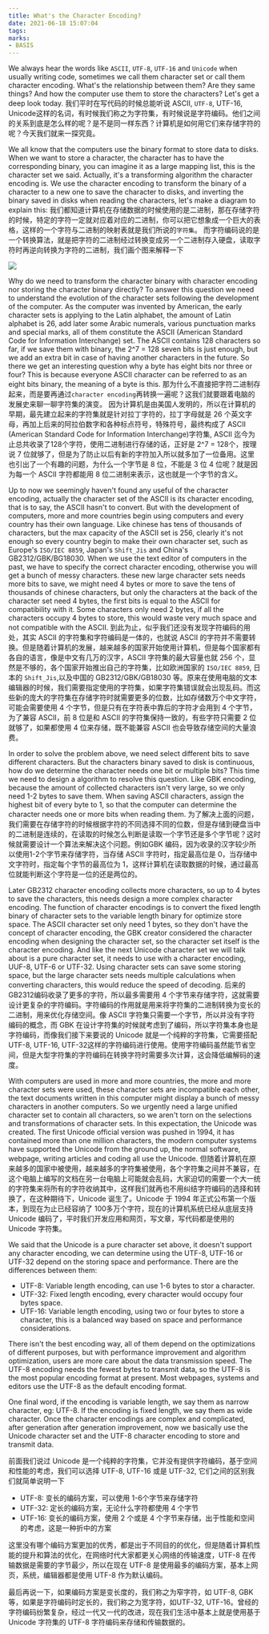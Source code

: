 ```yaml
---
title: What's the Character Encoding?
date: 2021-06-18 15:07:04
tags:
marks:
- BASIS
---
```



We always hear the words like `ASCII`, `UTF-8`, `UTF-16` and `Unicode` when usually writing code, sometimes we call them character set or call them character encoding. What's the relationship between them? Are they same things? And how the computer use them to store the characters? Let's get a deep look today.
<subcontent>我们平时在写代码的时候总能听说 ASCII, `UTF-8`, UTF-16, Unicode这样的名词，有时候我们称之为字符集，有时候说是字符编码。他们之间的关系到底是怎么样的呢？是不是同一样东西？计算机是如何用它们来存储字符的呢？今天我们就来一探究竟。</subcontent>

We all know that the computers use the binary format to store data to disks. When we want to store a character, the character has to have the corresponding binary, you can imagine it as a large mapping list, this is the character set we said. Actually, it's a transforming algorithm the character encoding is. We use the character encoding to transform the binary of a character to a new one to save the character to disks, and inverting the binary saved in disks when reading the characters, let's make a diagram to explain this:
<subcontent>我们都知道计算机在存储数据的时候使用的是二进制，那在存储字符的时候，特定的字符一定就对应着对应的二进制，你可以把它想象成一个巨大的表格，这样的一个字符与二进制的映射表就是我们所说的`字符集`。 而字符编码说的是一个转换算法，就是把字符的二进制经过转换变成另一个二进制存入硬盘，读取字符时再逆向转换为字符的二进制，我们画个图来解释一下</subcontent>

![](https://ssbun-lot.oss-cn-beijing.aliyuncs.com/img/20210618175403.png)

Why do we need to transform the character binary with character encoding nor storing the character binary directly? To answer this question we need to understand the evolution of the character sets following the development of the computer. As the computer was invented by American, the early character sets is applying to the Latin alphabet, the amount of Latin alphabet is 26, add later some Arabic numerals, various punctuation marks and special marks, all of them constitute the ASCII (American Standard Code for Information Interchange) set. The ASCII contains 128 characters so far, if we save them with binary, the 2^7 = 128 seven bits is just enough, but we add an extra bit in case of having another characters in the future. So there we get an interesting question why a byte has eight bits nor three or four? This is because everyone ASCII character can be referred to as an eight bits binary, the meaning of a byte is this.
<subcontent>那为什么不直接把字符二进制存起来，而是要再通过`character encoding`再转换一遍呢？这我们就要跟着电脑的发展史来聊一聊字符集的演变。
因为计算机是由美国人发明的，所以在计算机的早期，最先建立起来的字符集就是针对拉丁字符的，拉丁字母就是 26 个英文字母，再加上后来的阿拉伯数字和各种标点符号，特殊符号，最终构成了 ASCII (American Standard Code for Information Interchange)字符集, ASCII 迄今为止总共收录了128个字符，使用二进制进行存储的话，正好是 2^7 = 128个，按理说 7 位就够了，但是为了防止以后有新的字符加入所以就多加了一位备用。这里也引出了一个有趣的问题，为什么一个字节是 8 位，不能是 3 位 4 位呢？就是因为每一个 ASCII 字符都能用 8 位二进制来表示，这也就是一个字节的含义。</subcontent>

Up to now we seemingly haven't found any useful of the character encoding, actually the character set of the ASCII is its character encoding, that is to say, the ASCII hasn't to convert. But with the development of computers, more and more countries begin using computers and every country has their own language. Like chinese has tens of thousands of characters, but the max capacity of the ASCII set is 256, clearly it's not enough so every country begin to make their own character set, such as Europe's `ISO/IEC 8859`, Japan's `Shift_Jis` and China's GB2312/GBK/BG18030. When we use the text editor of computers in the past, we have to specify the correct character encoding, otherwise you will get a bunch of messy characters. these new large character sets needs more bits to save, we might need 4 bytes or more to save the tens of thousands of chinese characters, but only the characters at the back of the character set need 4 bytes, the first bits is equal to the ASCII for compatibility with it. Some characters only need 2 bytes, if all the characters occupy 4 bytes to store, this would waste very much space and not compatible with the ASCII.
<subcontent>到此为止，似乎我们还没有发现字符编码的用处，其实 ASCII 的字符集和字符编码是一体的，也就说 ASCII 的字符并不需要转换。但是随着计算机的发展，越来越多的国家开始使用计算机，但是每个国家都有各自的语言，像是中文有几万的汉字，ASCII 字符集的最大容量也就 256 个，显然是不够的，各个国家开始推出自己的字符集，比如欧洲国家的 `ISO/IEC 8859`, 日本的 `Shift_Jis`,以及中国的 GB2312/GBK/GB18030 等。原来在使用电脑的文本编辑器的时候，我们需要指定使用的字符集，如果字符集错误就会出现乱码。而这些新的庞大的字符集在存储字符时就需要更多的位数，比如存储数万个中文字符，可能会需要使用 4 个字节，但是只有在字符表中靠后的字符才会用到 4 个字节，为了兼容 ASCII，前 8 位是和 ASCII 的字符集保持一致的，有些字符只需要 2 位就够了，如果都使用 4 位来存储，既不能兼容 ASCII 也会导致存储空间的大量浪费。</subcontent>

In order to solve the problem above, we need select different bits to save different characters. But the characters binary saved to disk is continuous, how do we determine the character needs one bit or multiple bits? This time we need to design a algorithm to resolve this question. Like GBK encoding, because the amount of collected characters isn't very large, so we only need 1-2 bytes to save them. When saving ASCII characters, assign the highest bit of every byte to 1, so that the computer can determine the character needs one or more bits when reading them.
<subcontent>为了解决上面的问题，我们需要在存储字符的时候根据字符的不同选择不同的位数，但是存储到硬盘当中的二进制是连续的，在读取的时候怎么判断是读取一个字节还是多个字节呢？这时候就需要设计一个算法来解决这个问题。例如GBK 编码，因为收录的汉字较少所以使用1-2个字节来存储字符，当存储 ASCII 字符时，指定最高位是 0，当存储中文字符时，指定每个字节的最高位为 1，这样计算机在读取数据的时候，通过最高位就能判断这个字符是一位的还是两位的。</subcontent>

Later GB2312 character encoding collects more characters, so up to 4 bytes to save the characters, this needs design a more complex character encoding. The function of character encodings is to convert the fixed length binary of character sets to the variable length binary for optimize store space. The ASCII character set only need 1 bytes, so they don't have the concept of character encoding, the GBK creator considered the character encoding when designing the character set, so the character set itself is the character encoding. And like the next Unicode character set we will talk about is a pure character set, it needs to use with a character encoding, UUF-8, UTF-6 or UTF-32. Using character sets can save some storing space, but the large character sets needs multiple calculations when converting characters, this would reduce the speed of decoding.
<subcontent>后来的GB2312编码收录了更多的字符，所以最多需要用 4 个字节来存储字符，这就需要设计更复杂的字符编码。字符编码的作用就是用来将字符集的二进制转换为变长的二进制，用来优化存储空间。像 ASCII 字符集只需要一个字节，所以并没有字符编码的概念，而 GBK 在设计字符集的时候就考虑到了编码，所以字符集本身也是字符编码，而像我们接下来要说的 Unicode 就是一个纯粹的字符集，它需要搭配 UTF-8, UTF-16, UTF-32这样的字符编码进行使用。使用字符编码虽然能节省空间，但是大型字符集的字符编码在转换字符时需要多次计算，这会降低编解码的速度。<subcontent />

With computers are used in more and more countries, the more and more character sets were used, these character sets are incompatible each other, the text documents written in this computer might display a bunch of messy characters in another computers. So we urgently need a large unified character set to contain all characters, so we aren't torn on the selections and transformations of character sets. In this expectation, the Unicode was created. The first Unicode official version was pushed in 1994, it has contained more than one million characters, the modern computer systems have supported the Unicode from the ground up, the normal software, webpage, writing articles and coding all use the Unicode.
<subcontent>但随着计算机在原来越多的国家中被使用，越来越多的字符集被使用，各个字符集之间并不兼容，在这个电脑上编写的文档在另一台电脑上可能就会乱码，大家迫切的需要一个大一统的字符集来将所有的字符收纳其中，这样我们就再也不用纠结字符编码的选择和转换了，在这种期待下，Unicode 诞生了。Unicode 于 1994 年正式公布第一个版本，到现在为止已经容纳了 100多万个字符，现在的计算机系统已经从底层支持 Unicode 编码了，平时我们开发应用和网页，写文章，写代码都是使用的 Unicode 字符集。</subcontent>

We said that the Unicode is a pure character set above, it doesn't support any character encoding, we can determine using the UTF-8, UTF-16 or UTF-32 depend on the storing space and performance. There are the differences between them:

- UTF-8: Variable length encoding, can use 1-6 bytes to stor a character.
- UTF-32: Fixed length encoding, every character would occupy four bytes space.
- UTF-16: Variable length encoding, using two or four bytes to store a character, this is a balanced way based on space and performance considerations.

There isn't the best encoding way, all of them depend on the optimizations of different purposes, but with performance improvement and algorithm optimization, users are more care about the data transmission speed. The UTF-8 encoding needs the fewest bytes to transmit data, so the UTF-8 is the most popular encoding format at present. Most webpages, systems and editors use the UTF-8 as the default encoding format.

One final word, if the encoding is variable length, we say them as narrow character, eg: UTF-8. If the encoding is fixed length, we say them as wide character. Once the character encodings are complex and complicated, after generation after generation improvement, now we basically use the Unicode character set and the UTF-8 character encoding to store and transmit data.

<subcontent>
前面我们说过 Unicode 是一个纯粹的字符集，它并没有提供字符编码，基于空间和性能的考虑，我们可以选择 UTF-8, UTF-16 或是 UTF-32, 它们之间的区别我们就简单说明一下

- UTF-8: 变长的编码方案，可以使用 1-6个字节来存储字符
- UTF-32: 定长的编码方案，无论什么字符都使用 4 个字节
- UTF-16: 变长的编码方案，使用 2 个或是 4 个字节来存储，出于性能和空间的考虑，这是一种折中的方案

这里没有哪个编码方案更加的优秀，都是出于不同目的的优化，但是随着计算机性能的提升和算法的优化，在网络时代大家都更关心网络的传输速度，UTF-8 在传输数据是需要的字节最少，所以在现在 UTF-8 是使用最多的编码方案，基本上网页，系统，编辑器都是使用 UTF-8 作为默认编码。

最后再说一下，如果编码方案是变长度的，我们称之为窄字符，如 UTF-8, GBK等，如果是字符编码时定长的，我们称之为宽字符，如UTF-32, UTF-16。曾经的字符编码纷繁复杂，经过一代又一代的改进，现在我们生活中基本上就是使用基于 Unicode 字符集的 UTF-8 字符编码来存储和传输数据的。</subcontent>